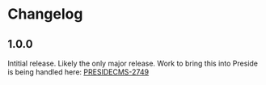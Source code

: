 # Changelog

## 1.0.0

Intitial release. Likely the only major release. Work to bring this into Preside is being handled here: [PRESIDECMS-2749](https://presidecms.atlassian.net/browse/PRESIDECMS-2749)